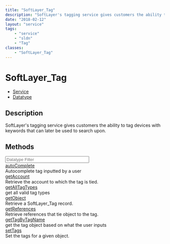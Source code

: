 ```yaml
---
title: "SoftLayer_Tag"
description: "SoftLayer's tagging service gives customers the ability to tag devices with keywords that can later be used to search up... "
date: "2018-02-12"
layout: "service"
tags:
    - "service"
    - "sldn"
    - "Tag"
classes:
    - "SoftLayer_Tag"
---
```

# SoftLayer_Tag
<div id='service-datatype'>
    <ul id='sldn-reference-tabs'>
    <li id='service'> <a href='/reference/services/SoftLayer_Tag' >Service</a></li>    <li id='datatype'> <a href='/reference/datatypes/SoftLayer_Tag' >Datatype</a></li>
    </ul>
</div>

## Description
SoftLayer's tagging service gives customers the ability to tag devices with keywords that can later be used to search upon. 



        
<div id="properties" class="content">
    <h2>Methods</h2>
    <div class="view-filters">
        <div class="clearfix">
            <div class="search-input-box">
                <input placeholder="Datatype Filter" onkeyup="titleSearch(inputId='edit-combine', divId='method-div', elementClass='method-row')" 
                    type="text" id="edit-combine" value="" size="30" maxlength="128" class="form-text">
            </div>
        </div>
    </div>
    <div id="method-div">
            <div class="method-row">
                        <span class='view-field-title'><a href='/reference/services/SoftLayer_Tag/autoComplete'> autoComplete</a> </span>
            <div class='views-field-body'>Autocomplete tag inputted by a user</div>
        </div>
            <div class="method-row">
                        <span class='view-field-title'><a href='/reference/services/SoftLayer_Tag/getAccount'> getAccount</a> </span>
            <div class='views-field-body'>Retrieve the account to which the tag is tied.</div>
        </div>
            <div class="method-row">
                        <span class='view-field-title'><a href='/reference/services/SoftLayer_Tag/getAllTagTypes'> getAllTagTypes</a> </span>
            <div class='views-field-body'>get all valid tag types</div>
        </div>
            <div class="method-row">
                        <span class='view-field-title'><a href='/reference/services/SoftLayer_Tag/getObject'> getObject</a> </span>
            <div class='views-field-body'>Retrieve a SoftLayer_Tag record.</div>
        </div>
            <div class="method-row">
                        <span class='view-field-title'><a href='/reference/services/SoftLayer_Tag/getReferences'> getReferences</a> </span>
            <div class='views-field-body'>Retrieve references that tie object to the tag.</div>
        </div>
            <div class="method-row">
                        <span class='view-field-title'><a href='/reference/services/SoftLayer_Tag/getTagByTagName'> getTagByTagName</a> </span>
            <div class='views-field-body'>get the tag object based on what the user inputs</div>
        </div>
            <div class="method-row">
                        <span class='view-field-title'><a href='/reference/services/SoftLayer_Tag/setTags'> setTags</a> </span>
            <div class='views-field-body'>Set the tags for a given object.</div>
        </div>
        </div>
</div>

